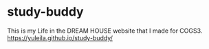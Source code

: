 # study-buddy
This is my Life in the DREAM HOUSE website that I made for COGS3. https://yuleila.github.io/study-buddy/
